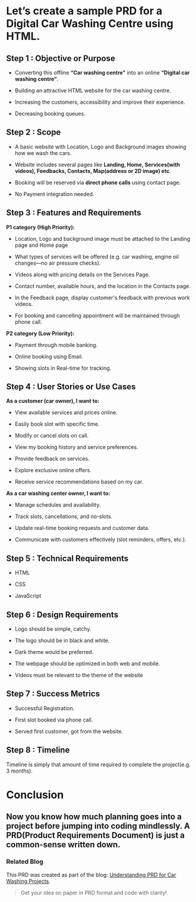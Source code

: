 # Let’s create a sample PRD for a **Digital Car Washing Centre** using HTML.

## Step 1 : Objective or Purpose

* Converting this offline **“Car washing centre”** into an online **“Digital car washing centre“**.
    
* Building an attractive HTML website for the car washing centre.
    
* Increasing the customers, accessibility and improve their experience.
    
* Decreasing booking queues.
    

## Step 2 : Scope

* A basic website with Location, Logo and Background images showing how we wash the cars.
    
* Website includes several pages like **Landing, Home, Services(with videos), Feedbacks, Contacts, Map(address or 2D image) etc**.
    
* Booking will be reserved via **direct phone calls** using contact page.
    
* No Payment integration needed.
    

## Step 3 : Features and Requirements

**P1 category (High Priority):**

* Location, Logo and background image must be attached to the Landing page and Home page
    
* What types of services will be offered (e.g. car washing, engine oil changes—no air pressure checks).
    
* Videos along with pricing details on the Services Page.
    
* Contact number, available hours, and the location in the Contacts page.
    
* In the Feedback page, display customer's feedback with previous work videos.
    
* For booking and cancelling appointment will be maintained through phone call.
    

**P2 category (Low Priority):**

* Payment through mobile banking.
    
* Online booking using Email.
    
* Showing slots in Real-time for tracking.
    

## Step 4 : User Stories or Use Cases

**As a customer (car owner), I want to:**

* View available services and prices online.
    
* Easily book slot with specific time.
    
* Modify or cancel slots on call.
    
* View my booking history and service preferences.
    
* Provide feedback on services.
    
* Explore exclusive online offers.
    
* Receive service recommendations based on my car.
    

**As a car washing center owner, I want to:**

* Manage schedules and availability.
    
* Track slots, cancellations, and no-slots.
    
* Update real-time booking requests and customer data.
    
* Communicate with customers effectively (slot reminders, offers, etc.).

## Step 5 : Technical Requirements

* HTML
    
* CSS
    
* JavaScript

## Step 6 : Design Requirements

* Logo should be simple, catchy.
    
* The logo should be in black and white.
    
* Dark theme would be preferred.
    
* The webpage should be optimized in both web and mobile.
    
* Videos must be relevant to the theme of the website
    

## Step 7 : Success Metrics

* Successful Registration.
    
* First slot booked via phone call.
    
* Served first customer, got from the website.

## Step 8 : Timeline

Timeline is simply that amount of time required to complete the project(e.g. 3 months).

# Conclusion

Now you know how much planning goes into a project before jumping into coding mindlessly. A **PRD(Product Requirements Document)** is just a **common-sense** written down.
---
### Related Blog
This PRD was created as part of the blog: [Understanding PRD for Car Washing Projects](https://web-dev-ex.hashnode.dev/prd-car-washing-product-requirements-document).

> Get your idea on paper in PRD format and code with clarity!
